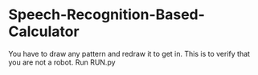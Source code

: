 # Speech-Recognition-Based-Calculator
You have to draw any pattern and redraw it to get in. This is to verify that you are not a robot.
Run RUN.py
